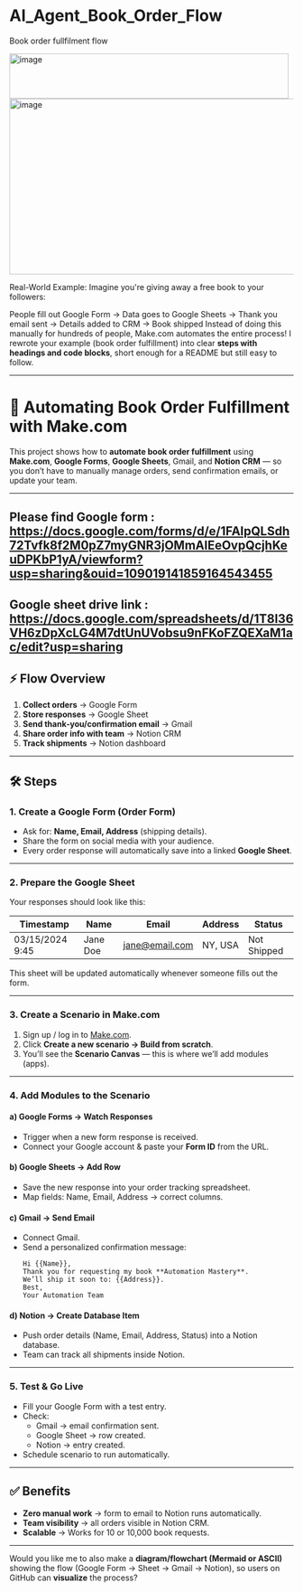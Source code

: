 # AI_Agent_Book_Order_Flow
Book order fullfilment flow

 <img width="495" height="80" alt="image" src="https://github.com/user-attachments/assets/67dcf4ba-9e46-4477-afc3-145e5c755931" />

<img width="1120" height="311" alt="image" src="https://github.com/user-attachments/assets/d67bf6af-cf17-4fde-a49f-64dfcaf0ad71" />

Real-World Example: Imagine you're giving away a free book to your followers:

People fill out Google Form → Data goes to Google Sheets → Thank you email sent → Details added to CRM → Book shipped
Instead of doing this manually for hundreds of people, Make.com automates the entire process!
I rewrote your example (book order fulfillment) into clear **steps with headings and code blocks**, short enough for a README but still easy to follow.

---

# 📘 Automating Book Order Fulfillment with Make.com  

This project shows how to **automate book order fulfillment** using **Make.com**, **Google Forms**, **Google Sheets**, Gmail, and **Notion CRM** — so you don’t have to manually manage orders, send confirmation emails, or update your team.  

---
Please find 
Google form : https://docs.google.com/forms/d/e/1FAIpQLSdh72Tvfk8f2M0pZ7myGNR3jOMmAlEeOvpQcjhKeuDPKbP1yA/viewform?usp=sharing&ouid=109019141859164543455
----
Google sheet drive link : https://docs.google.com/spreadsheets/d/1T8I36VH6zDpXcLG4M7dtUnUVobsu9nFKoFZQEXaM1ac/edit?usp=sharing
---
## ⚡ Flow Overview  
1. **Collect orders** → Google Form  
2. **Store responses** → Google Sheet  
3. **Send thank‑you/confirmation email** → Gmail  
4. **Share order info with team** → Notion CRM  
5. **Track shipments** → Notion dashboard  

---

## 🛠 Steps  

### 1. Create a Google Form (Order Form)  
- Ask for: **Name, Email, Address** (shipping details).  
- Share the form on social media with your audience.  
- Every order response will automatically save into a linked **Google Sheet**.  

---

### 2. Prepare the Google Sheet  
Your responses should look like this:  

| Timestamp       | Name       | Email             | Address        | Status        |
|-----------------|------------|------------------|----------------|---------------|
| 03/15/2024 9:45 | Jane Doe   | jane@email.com   | NY, USA        | Not Shipped   |  

This sheet will be updated automatically whenever someone fills out the form.  

---

### 3. Create a Scenario in Make.com  
1. Sign up / log in to [Make.com](https://www.make.com/en/register?pc=j...).  
2. Click **Create a new scenario → Build from scratch**.  
3. You’ll see the **Scenario Canvas** — this is where we’ll add modules (apps).  

---

### 4. Add Modules to the Scenario  
#### a) Google Forms → **Watch Responses**  
- Trigger when a new form response is received.  
- Connect your Google account & paste your **Form ID** from the URL.  

#### b) Google Sheets → **Add Row**  
- Save the new response into your order tracking spreadsheet.  
- Map fields: Name, Email, Address → correct columns.  

#### c) Gmail → **Send Email**  
- Connect Gmail.  
- Send a personalized confirmation message:  
  ```
  Hi {{Name}},  
  Thank you for requesting my book **Automation Mastery**.  
  We’ll ship it soon to: {{Address}}.  
  Best,  
  Your Automation Team
  ```  

#### d) Notion → **Create Database Item**  
- Push order details (Name, Email, Address, Status) into a Notion database.  
- Team can track all shipments inside Notion.  

---

### 5. Test & Go Live  
- Fill your Google Form with a test entry.  
- Check:  
  - Gmail → email confirmation sent.  
  - Google Sheet → row created.  
  - Notion → entry created.  
- Schedule scenario to run automatically.  

---

## ✅ Benefits  
- **Zero manual work** → form to email to Notion runs automatically.  
- **Team visibility** → all orders visible in Notion CRM.  
- **Scalable** → Works for 10 or 10,000 book requests.





---

Would you like me to also make a **diagram/flowchart (Mermaid or ASCII)** showing the flow (Google Form → Sheet → Gmail → Notion), so users on GitHub can **visualize** the process?
